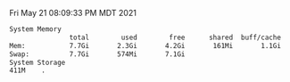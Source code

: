 Fri May 21 08:09:33 PM MDT 2021
```bash
System Memory
               total        used        free      shared  buff/cache   available
Mem:           7.7Gi       2.3Gi       4.2Gi       161Mi       1.1Gi       4.9Gi
Swap:          7.7Gi       574Mi       7.1Gi
System Storage
411M	.
```
```bash
